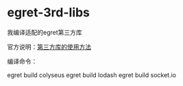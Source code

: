# egret-3rd-libs

我编译适配的egret第三方库

官方说明：[第三方库的使用方法](http://developer.egret.com/cn/github/egret-docs/extension/threes/instructions/index.html)

编译命令：

egret build colyseus
egret build lodash
egret build socket.io